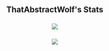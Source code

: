 <p align="center" style="margin: 25px 0;">
 <h2 align="center">ThatAbstractWolf's Stats</h2>
</p>

<p align="center" style="margin: 25px 0;">
 <img src="https://github-readme-stats.vercel.app/api?username=abstractlywolfy&count_private=true&show_icons=true&include_all_commits=true&theme=radical" />
</p>

<p align="center" style="margin: 25px 0;">
  <img src="https://github-readme-stats.vercel.app/api/top-langs/?username=abstractlywolfy&theme=radical" />
</p>
